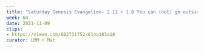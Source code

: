 ```yaml
---
title: "Saturday Genesis Evangelion- 2.11 + 1.0 You can (not) go outside- Second Impact - 01"
week: 64
date: 2021-11-09
clips: 
- https://vimeo.com/602731752/614a183a18
curator: LMM + Mat
---
```

